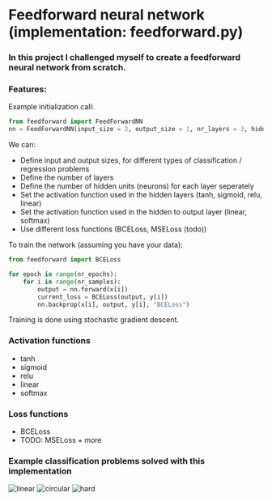 # Feedforward neural network (implementation: feedforward.py)
### In this project I challenged myself to create a feedforward neural network from scratch.

### Features:
Example initialization call: <br>
```python
from feedforward import FeedForwardNN
nn = FeedForwardNN(input_size = 2, output_size = 1, nr_layers = 3, hidden_units = [10, 10, 10], activation = "relu", output_activation = "sigmoid")
```

We can:
- Define input and output sizes, for different types of classification / regression problems
- Define the number of layers
- Define the number of hidden units (neurons) for each layer seperately
- Set the activation function used in the hidden layers (tanh, sigmoid, relu, linear)
- Set the activation function used in the hidden to output layer (linear, softmax)
- Use different loss functions (BCELoss, MSELoss (todo))

To train the network (assuming you have your data): <br>
```python
from feedforward import BCELoss

for epoch in range(nr_epochs):
    for i in range(nr_samples):
        output = nn.forward(x[i])
        current_loss = BCELoss(output, y[i])
        nn.backprop(x[i], output, y[i], "BCELoss")
```
Training is done using stochastic gradient descent.

### Activation functions
- tanh
- sigmoid
- relu
- linear
- softmax

### Loss functions
- BCELoss
- TODO: MSELoss + more

### Example classification problems solved with this implementation
![linear](https://user-images.githubusercontent.com/38500350/232071239-6275f3a5-99e0-4585-95b2-990f5405019f.png)
![circular](https://user-images.githubusercontent.com/38500350/232071273-587087c4-4c9e-436d-9e9a-1e6ae9f423ad.png)
![hard](https://user-images.githubusercontent.com/38500350/232071315-485a37d2-5510-4e1b-8fd8-e4a45acd0a03.png)


